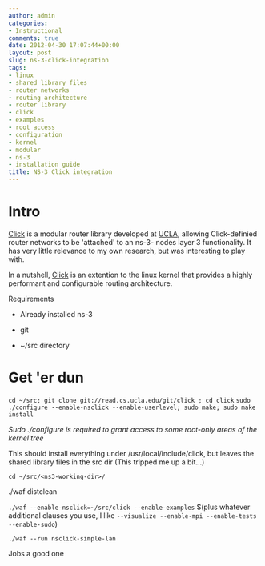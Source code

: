```yaml
---
author: admin
categories:
- Instructional
comments: true
date: 2012-04-30 17:07:44+00:00
layout: post
slug: ns-3-click-integration
tags:
- linux
- shared library files
- router networks
- routing architecture
- router library
- click
- examples
- root access
- configuration
- kernel
- modular
- ns-3
- installation guide
title: NS-3 Click integration
---
```



# Intro

[Click](http://read.cs.ucla.edu/click/) is a modular router library developed at [UCLA](http://read.cs.ucla.edu/), allowing Click-definied router networks to be 'attached' to an ns-3- nodes layer 3 functionality. It has very little relevance to my own research, but was interesting to play with.

In a nutshell, [Click](http://pdos.csail.mit.edu/papers/click:tocs00/paper.pdf) is an extention to the linux kernel that provides a highly performant and configurable routing architecture.

Requirements

	
  * Already installed ns-3

	
  * git

	
  * ~/src directory

# Get 'er dun

`cd ~/src; git clone git://read.cs.ucla.edu/git/click ; cd click`
`sudo ./configure --enable-nsclick --enable-userlevel; sudo make; sudo make install`

_Sudo ./configure is required to grant access to some root-only areas of the kernel tree_

This should install everything under /usr/local/include/click, but leaves the shared library files in the src dir (This tripped me up a bit...)

`cd ~/src/<ns3-working-dir>/`

./waf distclean

`./waf --enable-nsclick=~/src/click --enable-examples` $(plus whatever additional clauses you use, I like `--visualize --enable-mpi --enable-tests --enable-sudo`)

`./waf --run nsclick-simple-lan`

Jobs a good one

